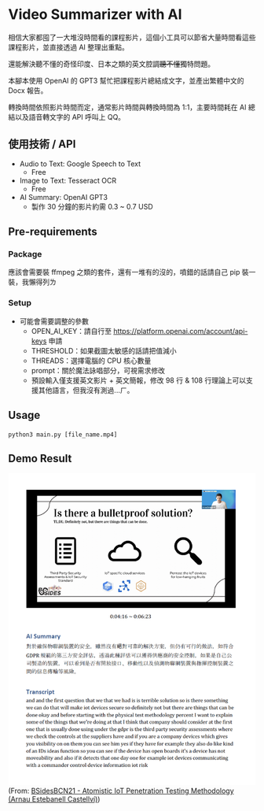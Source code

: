 # Video Summarizer with AI
相信大家都囤了一大堆沒時間看的課程影片，這個小工具可以節省大量時間看這些課程影片，並直接透過 AI 整理出重點。

還能解決聽不懂的奇怪印度、日本之類的英文腔調~~聽不懂~~獨特問題。

本腳本使用 OpenAI 的 GPT3 幫忙把課程影片總結成文字，並產出繁體中文的 Docx 報告。

轉換時間依照影片時間而定，通常影片時間與轉換時間為 1:1，主要時間耗在 AI 總結以及語音轉文字的 API 呼叫上 QQ。

## 使用技術 / API
- Audio to Text: Google Speech to Text
    - Free
- Image to Text: Tesseract OCR
    - Free
- AI Summary: OpenAI GPT3
    - 製作 30 分鐘的影片約需 0.3 ~ 0.7 USD

## Pre-requirements
### Package
應該會需要裝 ffmpeg 之類的套件，還有一堆有的沒的，噴錯的話請自己 pip 裝一裝，我懶得列ㄌ

### Setup
- 可能會需要調整的參數
    - OPEN_AI_KEY：請自行至 https://platform.openai.com/account/api-keys 申請
    - THRESHOLD：如果截圖太敏感的話請把值減小
    - THREADS：選擇電腦的 CPU 核心數量
    - prompt：關於魔法詠唱部分，可視需求修改
    - 預設輸入僅支援英文影片 + 英文簡報，修改 98 行 & 108 行理論上可以支援其他語言，但我沒有測過...ㄏ。

## Usage
```
python3 main.py [file_name.mp4]
```

## Demo Result
![](img/img1.png)
(From: [BSidesBCN21 - Atomistic IoT Penetration Testing Methodology (Arnau Estebanell Castellví)](https://www.youtube.com/watch?v=1Qv0xr_GVCY))

